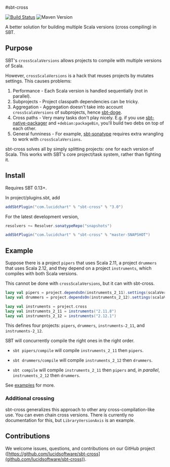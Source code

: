 #sbt-cross

[![Build Status](https://travis-ci.org/lucidsoftware/sbt-cross.svg?branch=master)](https://travis-ci.org/lucidsoftware/sbt-cross)
![Maven Version](https://img.shields.io/maven-central/v/com.lucidchart/sbt-cross.svg)

A better solution for building multiple Scala versions (cross compiling) in SBT.

## Purpose

SBT's `crossScalaVersions` allows projects to compile with multiple versions of Scala.

However, `crossScalaVersions` is a hack that reuses projects by mutates settings. This causes problems:

1. Performance - Each Scala version is handled sequentially (not in parallel).
1. Subprojects - Project classpath dependencies can be tricky.
1. Aggregation - Aggregation doesn't take into account `crossScalaVersions` of subprojects, hence
  [sbt-doge](https://github.com/sbt/sbt-doge).
1. Cross paths - Very many tasks don't play nicely. E.g. if you use
  [sbt-native-packager](http://www.scala-sbt.org/sbt-native-packager/) and `+debian:packageBin`, you'll build
  two debs on top of each other.
1. General funniness - For example, [sbt-sonatype](https://github.com/xerial/sbt-sonatype#using-with-sbt-release-plugin)
  requires extra wrangling to work with `crossScalaVersions`.

sbt-cross solves all by simply splitting projects: one for each version of Scala. This works with SBT's core
  project/task system, rather than fighting it.

## Install

Requires SBT 0.13+.

In project/plugins.sbt, add

```scala
addSbtPlugin("com.lucidchart" % "sbt-cross" % "3.0")
```

For the latest development version,

```scala
resolvers += Resolver.sonatypeRepo("snapshots")

addSbtPlugin("com.lucidchart" % "sbt-cross" % "master-SNAPSHOT")
```

## Example

Suppose there is a project `pipers` that uses Scala 2.11, a project `drummers` that uses Scala 2.12, and they depend on a
project `instruments`, which compiles with both Scala versions.

This cannot be done with `crossScalaVersions`, but it can with sbt-cross.

```scala
lazy val pipers = project.dependsOn(instruments_2_11).settings(scalaVersion := "2.11.8")
lazy val drummers = project.dependsOn(instruments_2_12).settings(scalaVersion := "2.12.1")

lazy val instruments = project.cross
lazy val instruments_2_11 = instruments("2.11.8")
lazy val instruments_2_12 = instruments("2.12.1")
```

This defines four projects: `pipers`, `drummers`, `instruments-2_11`, and `instruments-2_12`.

SBT will concurrently compile the right ones in the right order.

* `sbt pipers/compile` will compile `instruments_2_11`  then `pipers`.

* `sbt drummers/compile` will compile `instruments_2_12`  then `drummers`.

* `sbt compile` will compile `instruments_2_11` then `pipers` and, *in parallel*, `instruments_2_12` then `drummers`.

See [examples](examples) for more.

### Additional crossing

sbt-cross generalizes this approach to other any cross-compilation-like use. You can even chain cross versions. There is
currently no documentation for this, but `LibraryVersionAxis` is an example.

## Contributions

We welcome issues, questions, and contributions on our GitHub project
([https://github.com/lucidsoftware/sbt-cross](github.com/lucidsoftware/sbt-cross)).

